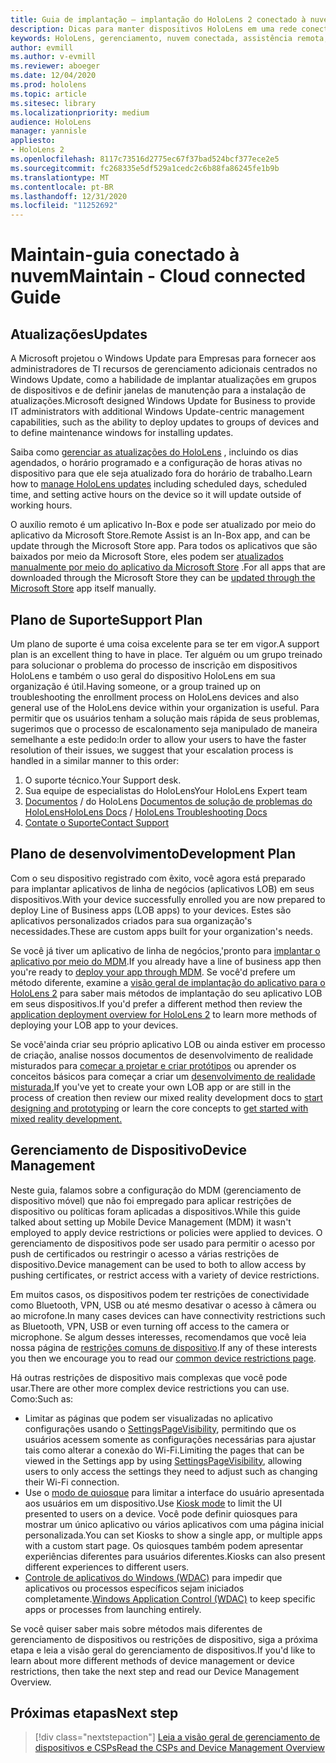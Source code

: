 ```yaml
---
title: Guia de implantação – implantação do HoloLens 2 conectado à nuvem em escala com assistência remota-manter
description: Dicas para manter dispositivos HoloLens em uma rede conectada na nuvem
keywords: HoloLens, gerenciamento, nuvem conectada, assistência remota, AAD, Azure AD, MDM, gerenciamento de dispositivo móvel
author: evmill
ms.author: v-evmill
ms.reviewer: aboeger
ms.date: 12/04/2020
ms.prod: hololens
ms.topic: article
ms.sitesec: library
ms.localizationpriority: medium
audience: HoloLens
manager: yannisle
appliesto:
- HoloLens 2
ms.openlocfilehash: 8117c73516d2775ec67f37bad524bcf377ece2e5
ms.sourcegitcommit: fc268335e5df529a1cedc2c6b88fa86245fe1b9b
ms.translationtype: MT
ms.contentlocale: pt-BR
ms.lasthandoff: 12/31/2020
ms.locfileid: "11252692"
---
```

# <span data-ttu-id="fc10c-104">Maintain-guia conectado à nuvem</span><span class="sxs-lookup"><span data-stu-id="fc10c-104">Maintain - Cloud connected Guide</span></span>

## <span data-ttu-id="fc10c-105">Atualizações</span><span class="sxs-lookup"><span data-stu-id="fc10c-105">Updates</span></span>

<span data-ttu-id="fc10c-106">A Microsoft projetou o Windows Update para Empresas para fornecer aos administradores de TI recursos de gerenciamento adicionais centrados no Windows Update, como a habilidade de implantar atualizações em grupos de dispositivos e de definir janelas de manutenção para a instalação de atualizações.</span><span class="sxs-lookup"><span data-stu-id="fc10c-106">Microsoft designed Windows Update for Business to provide IT administrators with additional Windows Update-centric management capabilities, such as the ability to deploy updates to groups of devices and to define maintenance windows for installing updates.</span></span>

<span data-ttu-id="fc10c-107">Saiba como [gerenciar as atualizações do HoloLens](https://docs.microsoft.com/hololens/hololens-updates) , incluindo os dias agendados, o horário programado e a configuração de horas ativas no dispositivo para que ele seja atualizado fora do horário de trabalho.</span><span class="sxs-lookup"><span data-stu-id="fc10c-107">Learn how to [manage HoloLens updates](https://docs.microsoft.com/hololens/hololens-updates) including scheduled days, scheduled time, and setting active hours on the device so it will update outside of working hours.</span></span>

<span data-ttu-id="fc10c-108">O auxílio remoto é um aplicativo In-Box e pode ser atualizado por meio do aplicativo da Microsoft Store.</span><span class="sxs-lookup"><span data-stu-id="fc10c-108">Remote Assist is an In-Box app, and can be update through the Microsoft Store app.</span></span> <span data-ttu-id="fc10c-109">Para todos os aplicativos que são baixados por meio da Microsoft Store, eles podem ser [atualizados manualmente por meio do aplicativo da Microsoft Store](https://docs.microsoft.com/hololens/holographic-store-apps#update-apps) .</span><span class="sxs-lookup"><span data-stu-id="fc10c-109">For all apps that are downloaded through the Microsoft Store they can be [updated through the Microsoft Store](https://docs.microsoft.com/hololens/holographic-store-apps#update-apps) app itself manually.</span></span>

## <span data-ttu-id="fc10c-110">Plano de Suporte</span><span class="sxs-lookup"><span data-stu-id="fc10c-110">Support Plan</span></span>

<span data-ttu-id="fc10c-111">Um plano de suporte é uma coisa excelente para se ter em vigor.</span><span class="sxs-lookup"><span data-stu-id="fc10c-111">A support plan is an excellent thing to have in place.</span></span> <span data-ttu-id="fc10c-112">Ter alguém ou um grupo treinado para solucionar o problema do processo de inscrição em dispositivos HoloLens e também o uso geral do dispositivo HoloLens em sua organização é útil.</span><span class="sxs-lookup"><span data-stu-id="fc10c-112">Having someone, or a group trained up on troubleshooting the enrollment process on HoloLens devices and also general use of the HoloLens device within your organization is useful.</span></span> <span data-ttu-id="fc10c-113">Para permitir que os usuários tenham a solução mais rápida de seus problemas, sugerimos que o processo de escalonamento seja manipulado de maneira semelhante a este pedido:</span><span class="sxs-lookup"><span data-stu-id="fc10c-113">In order to allow your users to have the faster resolution of their issues, we suggest that your escalation process is handled in a similar manner to this order:</span></span>

1. <span data-ttu-id="fc10c-114">O suporte técnico.</span><span class="sxs-lookup"><span data-stu-id="fc10c-114">Your Support desk.</span></span>
2. <span data-ttu-id="fc10c-115">Sua equipe de especialistas do HoloLens</span><span class="sxs-lookup"><span data-stu-id="fc10c-115">Your HoloLens Expert team</span></span>
3. <span data-ttu-id="fc10c-116">[Documentos](https://docs.microsoft.com/hololens/)  /  do HoloLens [Documentos de solução de problemas do HoloLens](https://docs.microsoft.com/hololens/hololens-troubleshooting)</span><span class="sxs-lookup"><span data-stu-id="fc10c-116">[HoloLens Docs](https://docs.microsoft.com/hololens/) / [HoloLens Troubleshooting Docs](https://docs.microsoft.com/hololens/hololens-troubleshooting)</span></span>
4. [<span data-ttu-id="fc10c-117">Contate o Suporte</span><span class="sxs-lookup"><span data-stu-id="fc10c-117">Contact Support</span></span>](https://support.serviceshub.microsoft.com/supportforbusiness/create?sapId=e9391227-fa6d-927b-0fff-f96288631b8f)

## <span data-ttu-id="fc10c-118">Plano de desenvolvimento</span><span class="sxs-lookup"><span data-stu-id="fc10c-118">Development Plan</span></span>

<span data-ttu-id="fc10c-119">Com o seu dispositivo registrado com êxito, você agora está preparado para implantar aplicativos de linha de negócios (aplicativos LOB) em seus dispositivos.</span><span class="sxs-lookup"><span data-stu-id="fc10c-119">With your device successfully enrolled you are now prepared to deploy Line of Business apps (LOB apps) to your devices.</span></span> <span data-ttu-id="fc10c-120">Estes são aplicativos personalizados criados para sua organização&#39;s necessidades.</span><span class="sxs-lookup"><span data-stu-id="fc10c-120">These are custom apps built for your organization&#39;s needs.</span></span>

<span data-ttu-id="fc10c-121">Se você já tiver um aplicativo de linha de negócios,&#39;pronto para [implantar o aplicativo por meio do MDM](https://docs.microsoft.com/hololens/app-deploy-intune).</span><span class="sxs-lookup"><span data-stu-id="fc10c-121">If you already have a line of business app then you&#39;re ready to [deploy your app through MDM](https://docs.microsoft.com/hololens/app-deploy-intune).</span></span> <span data-ttu-id="fc10c-122">Se você&#39;d prefere um método diferente, examine a [visão geral de implantação do aplicativo para o HoloLens 2](https://docs.microsoft.com/hololens/app-deploy-overview) para saber mais métodos de implantação do seu aplicativo LOB em seus dispositivos.</span><span class="sxs-lookup"><span data-stu-id="fc10c-122">If you&#39;d prefer a different method then review the [application deployment overview for HoloLens 2](https://docs.microsoft.com/hololens/app-deploy-overview) to learn more methods of deploying your LOB app to your devices.</span></span>

<span data-ttu-id="fc10c-123">Se você&#39;ainda criar seu próprio aplicativo LOB ou ainda estiver em processo de criação, analise nossos documentos de desenvolvimento de realidade misturados para [começar a projetar e criar protótipos](https://docs.microsoft.com/windows/mixed-reality/design/design) ou aprender os conceitos básicos para começar a criar um [desenvolvimento de realidade misturada.](https://docs.microsoft.com/windows/mixed-reality/discover/get-started-with-mr)</span><span class="sxs-lookup"><span data-stu-id="fc10c-123">If you&#39;ve yet to create your own LOB app or are still in the process of creation then review our mixed reality development docs to [start designing and prototyping](https://docs.microsoft.com/windows/mixed-reality/design/design) or learn the core concepts to [get started with mixed reality development.](https://docs.microsoft.com/windows/mixed-reality/discover/get-started-with-mr)</span></span>

## <span data-ttu-id="fc10c-124">Gerenciamento de Dispositivo</span><span class="sxs-lookup"><span data-stu-id="fc10c-124">Device Management</span></span> 

<span data-ttu-id="fc10c-125">Neste guia, falamos sobre a configuração do MDM (gerenciamento de dispositivo móvel) que não foi empregado para aplicar restrições de dispositivo ou políticas foram aplicadas a dispositivos.</span><span class="sxs-lookup"><span data-stu-id="fc10c-125">While this guide talked about setting up Mobile Device Management (MDM) it wasn't employed to apply device restrictions or policies were applied to devices.</span></span> <span data-ttu-id="fc10c-126">O gerenciamento de dispositivos pode ser usado para permitir o acesso por push de certificados ou restringir o acesso a várias restrições de dispositivo.</span><span class="sxs-lookup"><span data-stu-id="fc10c-126">Device management can be used to both to allow access by pushing certificates, or restrict access with a variety of device restrictions.</span></span> 

<span data-ttu-id="fc10c-127">Em muitos casos, os dispositivos podem ter restrições de conectividade como Bluetooth, VPN, USB ou até mesmo desativar o acesso à câmera ou ao microfone.</span><span class="sxs-lookup"><span data-stu-id="fc10c-127">In many cases devices can have connectivity restrictions such as Bluetooth, VPN, USB or even turning off access to the camera or microphone.</span></span> <span data-ttu-id="fc10c-128">Se algum desses interesses, recomendamos que você leia nossa página de [restrições comuns de dispositivo](hololens-common-device-restrictions.md).</span><span class="sxs-lookup"><span data-stu-id="fc10c-128">If any of these interests you then we encourage you to read our [common device restrictions page](hololens-common-device-restrictions.md).</span></span>

<span data-ttu-id="fc10c-129">Há outras restrições de dispositivo mais complexas que você pode usar.</span><span class="sxs-lookup"><span data-stu-id="fc10c-129">There are other more complex device restrictions you can use.</span></span> <span data-ttu-id="fc10c-130">Como:</span><span class="sxs-lookup"><span data-stu-id="fc10c-130">Such as:</span></span>

- <span data-ttu-id="fc10c-131">Limitar as páginas que podem ser visualizadas no aplicativo configurações usando o [SettingsPageVisibility](settings-uri-list.md), permitindo que os usuários acessem somente as configurações necessárias para ajustar tais como alterar a conexão do Wi-Fi.</span><span class="sxs-lookup"><span data-stu-id="fc10c-131">Limiting the pages that can be viewed in the Settings app by using [SettingsPageVisibility](settings-uri-list.md), allowing users to only access the settings they need to adjust such as changing their Wi-Fi connection.</span></span>
- <span data-ttu-id="fc10c-132">Use o [modo de quiosque](hololens-kiosk.md) para limitar a interface do usuário apresentada aos usuários em um dispositivo.</span><span class="sxs-lookup"><span data-stu-id="fc10c-132">Use [Kiosk mode](hololens-kiosk.md) to limit the UI presented to users on a device.</span></span> <span data-ttu-id="fc10c-133">Você pode definir quiosques para mostrar um único aplicativo ou vários aplicativos com uma página inicial personalizada.</span><span class="sxs-lookup"><span data-stu-id="fc10c-133">You can set Kiosks to show a single app, or multiple apps with a custom start page.</span></span> <span data-ttu-id="fc10c-134">Os quiosques também podem apresentar experiências diferentes para usuários diferentes.</span><span class="sxs-lookup"><span data-stu-id="fc10c-134">Kiosks can also present different experiences to different users.</span></span>  
- <span data-ttu-id="fc10c-135">[Controle de aplicativos do Windows (WDAC)](windows-defender-application-control-wdac.md) para impedir que aplicativos ou processos específicos sejam iniciados completamente.</span><span class="sxs-lookup"><span data-stu-id="fc10c-135">[Windows Application Control (WDAC)](windows-defender-application-control-wdac.md) to keep specific apps or processes from launching entirely.</span></span>

<span data-ttu-id="fc10c-136">Se você quiser saber mais sobre métodos mais diferentes de gerenciamento de dispositivos ou restrições de dispositivo, siga a próxima etapa e leia a visão geral do gerenciamento de dispositivos.</span><span class="sxs-lookup"><span data-stu-id="fc10c-136">If you'd like to learn about more different methods of device management or device restrictions, then take the next step and read our Device Management Overview.</span></span>

## <span data-ttu-id="fc10c-137">Próximas etapas</span><span class="sxs-lookup"><span data-stu-id="fc10c-137">Next step</span></span>

> [!div class="nextstepaction"]
> [<span data-ttu-id="fc10c-138">Leia a visão geral de gerenciamento de dispositivos e CSPs</span><span class="sxs-lookup"><span data-stu-id="fc10c-138">Read the CSPs and Device Management Overview</span></span>](hololens-csp-policy-overview.md)